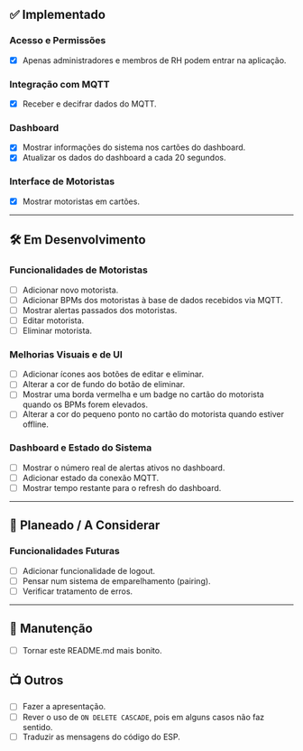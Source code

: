 ## ✅ Implementado

### Acesso e Permissões
- [X] Apenas administradores e membros de RH podem entrar na aplicação.

### Integração com MQTT
- [X] Receber e decifrar dados do MQTT.

### Dashboard
- [X] Mostrar informações do sistema nos cartões do dashboard.
- [X] Atualizar os dados do dashboard a cada 20 segundos.

### Interface de Motoristas
- [X] Mostrar motoristas em cartões.

---

## 🛠️ Em Desenvolvimento

### Funcionalidades de Motoristas
- [ ] Adicionar novo motorista.
- [ ] Adicionar BPMs dos motoristas à base de dados recebidos via MQTT.
- [ ] Mostrar alertas passados dos motoristas.
- [ ] Editar motorista.
- [ ] Eliminar motorista.

### Melhorias Visuais e de UI
- [ ] Adicionar ícones aos botões de editar e eliminar.
- [ ] Alterar a cor de fundo do botão de eliminar.
- [ ] Mostrar uma borda vermelha e um badge no cartão do motorista quando os BPMs forem elevados.
- [ ] Alterar a cor do pequeno ponto no cartão do motorista quando estiver offline.

### Dashboard e Estado do Sistema
- [ ] Mostrar o número real de alertas ativos no dashboard.
- [ ] Adicionar estado da conexão MQTT.
- [ ] Mostrar tempo restante para o refresh do dashboard.

---

## 🧠 Planeado / A Considerar

### Funcionalidades Futuras
- [ ] Adicionar funcionalidade de logout.
- [ ] Pensar num sistema de emparelhamento (pairing).
- [ ] Verificar tratamento de erros.

---

## 📝 Manutenção
- [ ] Tornar este README.md mais bonito.

## 📺 Outros
- [ ] Fazer a apresentação.
- [ ] Rever o uso de `ON DELETE CASCADE`, pois em alguns casos não faz sentido.
- [ ] Traduzir as mensagens do código do ESP.